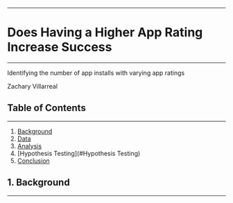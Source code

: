 ************************************************************
# Does Having a Higher App Rating Increase Success
************************************************************
Identifying the number of app installs with varying app ratings

Zachary Villarreal


## Table of Contents
-------------------------
1. [Background](#Background)
2. [Data](#Data)
3. [Analysis](#Analysis)
4. [Hypothesis Testing](#Hypothesis Testing)
5. [Conclusion](#Conclusion)


<a name="background"></a>
## 1. Background
-----------------------
